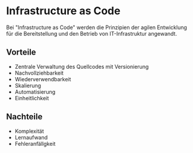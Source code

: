 # Infrastructure as Code

Bei "Infrastructure as Code" werden die Prinzipien der agilen Entwicklung für die Bereitstellung und den Betrieb von IT-Infrastruktur angewandt.

## Vorteile

* Zentrale Verwaltung des Quellcodes mit Versionierung
* Nachvollziehbarkeit
* Wiederverwendbarkeit
* Skalierung
* Automatisierung
* Einheitlichkeit

## Nachteile

* Komplexität
* Lernaufwand
* Fehleranfällgkeit
